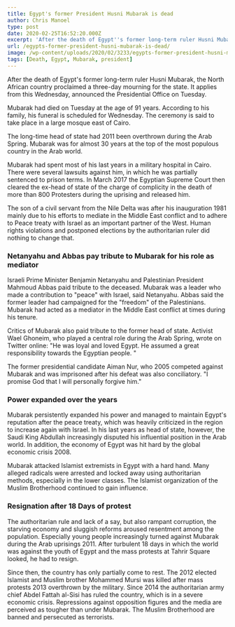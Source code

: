 ```yaml
---
title: Egypt's former President Husni Mubarak is dead
author: Chris Manoel
type: post
date: 2020-02-25T16:52:20.000Z
excerpt: 'After the death of Egypt''s former long-term ruler Husni Mubarak, the North African country proclaimed a three-day mourning for the state.'
url: /egypts-former-president-husni-mubarak-is-dead/
image: /wp-content/uploads/2020/02/3233/egypts-former-president-husni-mubarak-is-dead.jpg
tags: [Death, Egypt, Mubarak, president]
---
```


After the death of Egypt's former long-term ruler Husni Mubarak, the North African country proclaimed a three-day mourning for the state. It applies from this Wednesday, announced the Presidential Office on Tuesday.

Mubarak had died on Tuesday at the age of 91 years. According to his family, his funeral is scheduled for Wednesday. The ceremony is said to take place in a large mosque east of Cairo.

The long-time head of state had 2011 been overthrown during the Arab Spring. Mubarak was for almost 30 years at the top of the most populous country in the Arab world.

Mubarak had spent most of his last years in a military hospital in Cairo. There were several lawsuits against him, in which he was partially sentenced to prison terms. In March 2017 the Egyptian Supreme Court then cleared the ex-head of state of the charge of complicity in the death of more than 800 Protesters during the uprising and released him.

The son of a civil servant from the Nile Delta was after his inauguration 1981 mainly due to his efforts to mediate in the Middle East conflict and to adhere to Peace treaty with Israel as an important partner of the West. Human rights violations and postponed elections by the authoritarian ruler did nothing to change that.

### Netanyahu and Abbas pay tribute to Mubarak for his role as mediator

Israeli Prime Minister Benjamin Netanyahu and Palestinian President Mahmoud Abbas paid tribute to the deceased. Mubarak was a leader who made a contribution to "peace" with Israel, said Netanyahu. Abbas said the former leader had campaigned for the "freedom" of the Palestinians. Mubarak had acted as a mediator in the Middle East conflict at times during his tenure.

Critics of Mubarak also paid tribute to the former head of state. Activist Wael Ghoneim, who played a central role during the Arab Spring, wrote on Twitter online: "He was loyal and loved Egypt. He assumed a great responsibility towards the Egyptian people. "

The former presidential candidate Aiman ​​Nur, who 2005 competed against Mubarak and was imprisoned after his defeat was also conciliatory. "I promise God that I will personally forgive him."

### Power expanded over the years

Mubarak persistently expanded his power and managed to maintain Egypt's reputation after the peace treaty, which was heavily criticized in the region to increase again with Israel. In his last years as head of state, however, the Saudi King Abdullah increasingly disputed his influential position in the Arab world. In addition, the economy of Egypt was hit hard by the global economic crisis 2008.

Mubarak attacked Islamist extremists in Egypt with a hard hand. Many alleged radicals were arrested and locked away using authoritarian methods, especially in the lower classes. The Islamist organization of the Muslim Brotherhood continued to gain influence.

### Resignation after 18 Days of protest

The authoritarian rule and lack of a say, but also rampant corruption, the starving economy and sluggish reforms aroused resentment among the population. Especially young people increasingly turned against Mubarak during the Arab uprisings 2011. After turbulent 18 days in which the world was against the youth of Egypt and the mass protests at Tahrir Square looked, he had to resign.

Since then, the country has only partially come to rest. The 2012 elected Islamist and Muslim brother Mohammed Mursi was killed after mass protests 2013 overthrown by the military. Since 2014 the authoritarian army chief Abdel Fattah al-Sisi has ruled the country, which is in a severe economic crisis. Repressions against opposition figures and the media are perceived as tougher than under Mubarak. The Muslim Brotherhood are banned and persecuted as terrorists.
